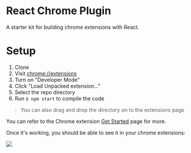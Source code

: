 # React Chrome Plugin
A starter kit for building chrome extensions with React.

# Setup
1. Clone
1. Visit [chrome://extensions](chrome://extensions)
1. Turn on "Developer Mode"
1. Click "Load Unpacked extension..."
1. Select the repo directory
1. Run `$ npm start` to compile the code

>You can also drag and drop the directory on to the extensions page

You can refer to the Chrome extension [Get Started](https://developer.chrome.com/extensions/getstarted) page for more.

Once it's working, you should be able to see it in your chrome extensions:

<img src='http://i1264.photobucket.com/albums/jj488/eanplatter1/Screen%20Shot%202016-04-06%20at%204.00.17%20PM_zpsrrnv1c1d.png' />
